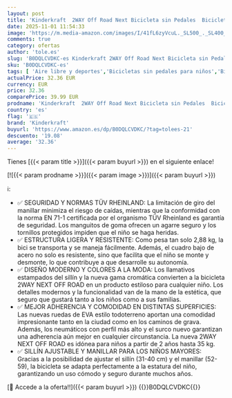 ```yaml
---
layout: post
title: 'Kinderkraft  2WAY Off Road Next Bicicleta sin Pedales  Bicicleta Infantil  Bici Bebe  Cuadro Bajo  Regulable  Sillín Blando  A Partir de 3 años hasta 35 kg  Nero'
date: 2025-11-01 11:54:33
image: 'https://m.media-amazon.com/images/I/41fL6zyVcuL._SL500_._SL400_.jpg'
comments: true
category: ofertas
author: 'tole.es'
slug: 'B0DQLCVDKC-es Kinderkraft 2WAY Off Road Next Bicicleta sin Pedales...'
sku: 'B0DQLCVDKC-es'
tags: [ 'Aire libre y deportes','Bicicletas sin pedales para niños','Bicicletas, triciclos y correpasillos','Juguetes','Juguetes y juegos','bebe','kinderkraft','🇪🇸', ]
actualPrice: 32.36 EUR
currency: EUR
price: 32.36
comparePrice: 39.99 EUR
prodname: 'Kinderkraft  2WAY Off Road Next Bicicleta sin Pedales  Bicicleta Infantil  Bici Bebe  Cuadro Bajo  Regulable  Sillín Blando  A Partir de 3 años hasta 35 kg  Nero'
country: 'es'
flag: '🇪🇸'
brand: 'Kinderkraft'
buyurl: 'https://www.amazon.es/dp/B0DQLCVDKC/?tag=tolees-21'
descuento: '19.08'
average: '32.36'
---
```


Tienes [{{< param title >}}]({{< param buyurl >}}) en el siguiente enlace!

[![{{< param prodname >}}]({{< param image >}})]({{< param buyurl >}})

ℹ️:

- ✅ SEGURIDAD Y NORMAS TÜV RHEINLAND: La limitación de giro del manillar minimiza el riesgo de caídas, mientras que la conformidad con la norma EN 71-1 certificada por el organismo TÜV Rheinland es garantía de seguridad. Los manguitos de goma ofrecen un agarre seguro y los tornillos protegidos impiden que el niño se haga heridas.
- ✅ ESTRUCTURA LIGERA Y RESISTENTE: Como pesa tan solo 2,88 kg, la bici se transporta y se maneja fácilmente. Además, el cuadro bajo de acero no solo es resistente, sino que facilita que el niño se monte y desmonte, lo que contribuye a que desarrolle su autonomía.
- ✅ DISEÑO MODERNO Y COLORES A LA MODA: Los llamativos estampados del sillín y la nueva gama cromática convierten a la bicicleta 2WAY NEXT OFF ROAD en un producto estiloso para cualquier niño. Los detalles modernos y la funcionalidad van de la mano de la estética, que seguro que gustará tanto a los niños como a sus familias.
- ✅ MEJOR ADHERENCIA Y COMODIDAD EN DISTINTAS SUPERFICIES: Las nuevas ruedas de EVA estilo todoterreno aportan una comodidad impresionante tanto en la ciudad como en los caminos de grava. Además, los neumáticos con perfil más alto y el surco nuevo garantizan una adherencia aún mejor en cualquier circunstancia. La nueva 2WAY NEXT OFF ROAD es idónea para niños a partir de 2 años hasta 35 kg.
- ✅ SILLÍN AJUSTABLE Y MANILLAR PARA LOS NIÑOS MAYORES: Gracias a la posibilidad de ajustar el sillín (31-40 cm) y el manillar (52-59), la bicicleta se adapta perfectamente a la estatura del niño, garantizando un uso cómodo y seguro durante muchos años.

[🛒 Accede a la oferta!!]({{< param buyurl >}})
{{<world>}}B0DQLCVDKC{{</world>}}
